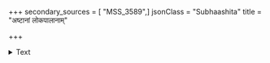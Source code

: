 +++
secondary_sources = [ "MSS_3589",]
jsonClass = "Subhaashita"
title = "अष्टानां लोकपालानाम्"

+++

<details><summary>Text</summary>

अष्टानां लोकपालानां संभवत्यंशतो नृपः।  
तस्मादभिभवत्येष सर्वभूतानि तेजसा॥
</details>
